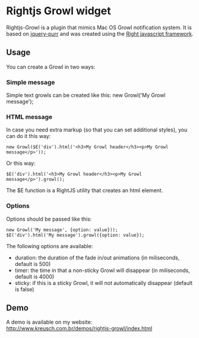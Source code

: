 # Rightjs Growl widget

Rightjs-Growl is a plugin that mimics Mac OS Growl notification system. It is based on [jquery-purr](http://code.google.com/p/jquery-purr/) and was created using the [Right javascript framework](http://rightjs.org).

## Usage

You can create a Growl in two ways:

### Simple message

Simple text growls can be created like this:
    new Growl('My Growl message');
  
### HTML message

In case you need extra markup (so that you can set additional styles), you can do it this way:

    new Growl($E('div').html('<h3>My Growl header</h3><p>My Growl message</p>'));

Or this way:

    $E('div').html('<h3>My Growl header</h3><p>My Growl message</p>').growl();
    
The $E function is a RightJS utility that creates an html element.

### Options

Options should be passed like this: 

    new Growl('My message', {option: value}));
    $E('div').html('My message').growl({option: value});

The following options are available:

  - duration: the duration of the fade in/out animations (in miliseconds, default is 500)
  - timer: the time in that a non-sticky Growl will disappear (in miliseconds, default is 4000)
  - sticky: if this is a sticky Growl, it will not automatically disappear (default is false)

## Demo

A demo is available on my website: http://www.kreusch.com.br/demos/rightjs-growl/index.html
